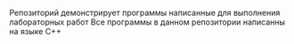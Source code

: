 Репозиторий демонстрирует программы написанные для выполнения лабораторных работ
Все программы в данном репозитории написанны на языке C++
